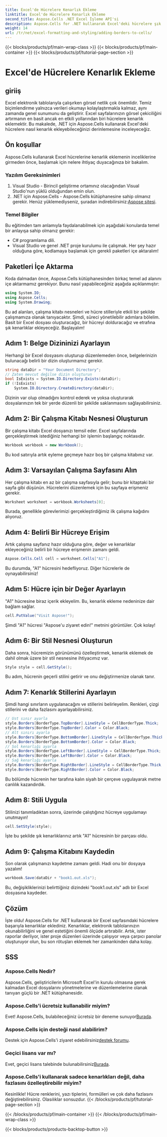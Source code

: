 ```yaml
---
title: Excel'de Hücrelere Kenarlık Ekleme
linktitle: Excel'de Hücrelere Kenarlık Ekleme
second_title: Aspose.Cells .NET Excel İşleme API'si
description: Aspose.Cells for .NET kullanarak Excel'deki hücrelere şık kenarlıklar eklemeyi öğrenin. Net ve ilgi çekici elektronik tablolar için bu adım adım kılavuzu izleyin.
weight: 14
url: /tr/net/excel-formatting-and-styling/adding-borders-to-cells/
---
```


{{< blocks/products/pf/main-wrap-class >}}
{{< blocks/products/pf/main-container >}}
{{< blocks/products/pf/tutorial-page-section >}}

# Excel'de Hücrelere Kenarlık Ekleme

## giriiş
Excel elektronik tablolarıyla çalışırken görsel netlik çok önemlidir. Temiz biçimlendirme yalnızca verileri okumayı kolaylaştırmakla kalmaz, aynı zamanda genel sunumunu da geliştirir. Excel sayfalarınızın görsel çekiciliğini artırmanın en basit ancak en etkili yollarından biri hücrelere kenarlık eklemektir. Bu makalede, .NET için Aspose.Cells kullanarak Excel'deki hücrelere nasıl kenarlık ekleyebileceğinizi derinlemesine inceleyeceğiz.
## Ön koşullar
Aspose.Cells kullanarak Excel hücrelerine kenarlık eklemenin inceliklerine girmeden önce, başlamak için nelere ihtiyaç duyacağınıza bir bakalım.
### Yazılım Gereksinimleri
1. Visual Studio - Birincil geliştirme ortamınız olacağından Visual Studio'nun yüklü olduğundan emin olun.
2.  .NET için Aspose.Cells - Aspose.Cells kütüphanesine sahip olmanız gerekir. Henüz yüklemediyseniz, şuradan indirebilirsiniz:[Aspose sitesi](https://releases.aspose.com/cells/net/).
### Temel Bilgiler
Bu eğitimden tam anlamıyla faydalanabilmek için aşağıdaki konularda temel bir anlayışa sahip olmanız gerekir:
- C# programlama dili.
- Visual Studio ve genel .NET proje kurulumu ile çalışmak.
Her şey hazır olduğuna göre, kodlamaya başlamak için gerekli paketleri içe aktaralım!
## Paketleri İçe Aktarma
Koda dalmadan önce, Aspose.Cells kütüphanesinden birkaç temel ad alanını içe aktarmamız gerekiyor. Bunu nasıl yapabileceğiniz aşağıda açıklanmıştır:
```csharp
using System.IO;
using Aspose.Cells;
using System.Drawing;
```
Bu ad alanları, çalışma kitabı nesneleri ve hücre stilleriyle etkili bir şekilde çalışmamıza olanak tanıyacaktır. 
Şimdi, süreci yönetilebilir adımlara bölelim. Basit bir Excel dosyası oluşturacağız, bir hücreyi dolduracağız ve etrafına şık kenarlıklar ekleyeceğiz. Başlayalım!
## Adım 1: Belge Dizininizi Ayarlayın
Herhangi bir Excel dosyasını oluşturup düzenlemeden önce, belgelerinizin bulunacağı belirli bir dizin oluşturmamız gerekir. 
```csharp
string dataDir = "Your Document Directory";
// Zaten mevcut değilse dizin oluşturun
bool IsExists = System.IO.Directory.Exists(dataDir);
if (!IsExists)
    System.IO.Directory.CreateDirectory(dataDir);
```
Dizinin var olup olmadığını kontrol ederek ve yoksa oluşturarak dosyalarınızın tek bir yerde düzenli bir şekilde saklanmasını sağlayabilirsiniz.
## Adım 2: Bir Çalışma Kitabı Nesnesi Oluşturun
Bir çalışma kitabı Excel dosyanızı temsil eder. Excel sayfalarında gerçekleştirmek istediğiniz herhangi bir işlemin başlangıç noktasıdır.
```csharp
Workbook workbook = new Workbook();
```
Bu kod satırıyla artık eyleme geçmeye hazır boş bir çalışma kitabınız var.
## Adım 3: Varsayılan Çalışma Sayfasını Alın
Her çalışma kitabı en az bir çalışma sayfasıyla gelir; bunu bir kitaptaki bir sayfa gibi düşünün. Hücrelerini düzenlemek için bu sayfaya erişmeniz gerekir.
```csharp
Worksheet worksheet = workbook.Worksheets[0];
```
Burada, genellikle görevlerimizi gerçekleştirdiğimiz ilk çalışma kağıdını alıyoruz.
## Adım 4: Belirli Bir Hücreye Erişim
Artık çalışma sayfanız hazır olduğuna göre, değer ve kenarlıklar ekleyeceğiniz belirli bir hücreye erişmenin zamanı geldi.
```csharp
Aspose.Cells.Cell cell = worksheet.Cells["A1"];
```
Bu durumda, "A1" hücresini hedefliyoruz. Diğer hücrelerle de oynayabilirsiniz!
## Adım 5: Hücre için bir Değer Ayarlayın
"A1" hücresine biraz içerik ekleyelim. Bu, kenarlık ekleme nedeninize dair bağlam sağlar.
```csharp
cell.PutValue("Visit Aspose!");
```
Şimdi "A1" hücresi "Aspose'u ziyaret edin!" metnini görüntüler. Çok kolay!
## Adım 6: Bir Stil Nesnesi Oluşturun 
Daha sonra, hücremizin görünümünü özelleştirmek, kenarlık eklemek de dahil olmak üzere bir stil nesnesine ihtiyacımız var.
```csharp
Style style = cell.GetStyle();
```
Bu adım, hücrenin geçerli stilini getirir ve onu değiştirmenize olanak tanır.
## Adım 7: Kenarlık Stillerini Ayarlayın
Şimdi hangi sınırların uygulanacağını ve stillerini belirleyelim. Renkleri, çizgi stillerini ve daha fazlasını ayarlayabilirsiniz.
```csharp
// Üst sınır ayarla
style.Borders[BorderType.TopBorder].LineStyle = CellBorderType.Thick;
style.Borders[BorderType.TopBorder].Color = Color.Black;
// Alt sınırı ayarla
style.Borders[BorderType.BottomBorder].LineStyle = CellBorderType.Thick;
style.Borders[BorderType.BottomBorder].Color = Color.Black;
// Sol kenarlığı ayarla
style.Borders[BorderType.LeftBorder].LineStyle = CellBorderType.Thick;
style.Borders[BorderType.LeftBorder].Color = Color.Black;
// Sağ kenarlığı ayarla
style.Borders[BorderType.RightBorder].LineStyle = CellBorderType.Thick;
style.Borders[BorderType.RightBorder].Color = Color.Black;
```
Bu bölümde hücrenin her tarafına kalın siyah bir çerçeve uygulayarak metne canlılık kazandırdık.
## Adım 8: Stili Uygula
Stilinizi tanımladıktan sonra, üzerinde çalıştığınız hücreye uygulamayı unutmayın!
```csharp
cell.SetStyle(style);
```
İşte bu şekilde şık kenarlıklarınız artık "A1" hücresinin bir parçası oldu.
## Adım 9: Çalışma Kitabını Kaydedin
Son olarak çalışmanızı kaydetme zamanı geldi. Hadi onu bir dosyaya yazalım!
```csharp
workbook.Save(dataDir + "book1.out.xls");
```
Bu, değişikliklerinizi belirttiğiniz dizindeki "book1.out.xls" adlı bir Excel dosyasına kaydeder.
## Çözüm
İşte oldu! Aspose.Cells for .NET kullanarak bir Excel sayfasındaki hücrelere başarıyla kenarlıklar eklediniz. Kenarlıklar, elektronik tablolarınızın okunabilirliğini ve genel estetiğini önemli ölçüde artırabilir. Artık, ister raporlar derliyor, ister proje düzenleri üzerinde çalışıyor veya çarpıcı panolar oluşturuyor olun, bu son rötuşları eklemek her zamankinden daha kolay.
## SSS
### Aspose.Cells Nedir?
Aspose.Cells, geliştiricilerin Microsoft Excel'in kurulu olmasına gerek kalmadan Excel dosyalarını yönetmelerine ve düzenlemelerine olanak tanıyan güçlü bir .NET kütüphanesidir.
### Aspose.Cells'i ücretsiz kullanabilir miyim?
 Evet! Aspose.Cells, bulabileceğiniz ücretsiz bir deneme sunuyor[Burada](https://releases.aspose.com/).
### Aspose.Cells için desteği nasıl alabilirim?
 Destek için Aspose.Cells'i ziyaret edebilirsiniz[destek forumu](https://forum.aspose.com/c/cells/9).
### Geçici lisans var mı?
 Evet, geçici lisans talebinde bulunabilirsiniz[Burada](https://purchase.aspose.com/temporary-license/).
### Aspose.Cells'i kullanarak sadece kenarlıkları değil, daha fazlasını özelleştirebilir miyim?
Kesinlikle! Hücre renklerini, yazı tiplerini, formülleri ve çok daha fazlasını değiştirebilirsiniz. Olasılıklar sonsuzdur.
{{< /blocks/products/pf/tutorial-page-section >}}

{{< /blocks/products/pf/main-container >}}
{{< /blocks/products/pf/main-wrap-class >}}

{{< blocks/products/products-backtop-button >}}

